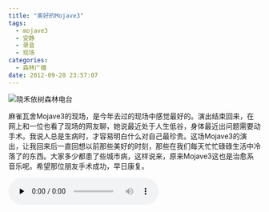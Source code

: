 ```yaml
---
title: "美好的Mojave3"
tags:
  - mojave3
  - 安静
  - 录音
  - 现场
categories:
  - 森林广播
date: 2012-09-28 23:57:07
---
```


![晓禾依树森林电台](../../../images/radiocover/radio_044.jpg) 

麻雀瓦舍Mojave3的现场，是今年去过的现场中感觉最好的。演出结束回来，在网上和一位也看了现场的网友聊，她说最近处于人生低谷，身体最近出问题需要动手术。我说人总是生病时，才容易明白什么对自己最珍贵。这场Mojave3的演出，让我回来后一直回想以前那些美好的时刻，那些在我们每天忙忙碌碌生活中冷落了的东西。大家多少都患了些城市病，这样说来，原来Mojave3这也是治愈系音乐呢。希望那位朋友手术成功，早日康复。   

<audio id="audio" controls="" preload="none">
  <source id="mp3" src="http://www.coletree.com/radio/coletree_radio_044.mp3">
</audio>
